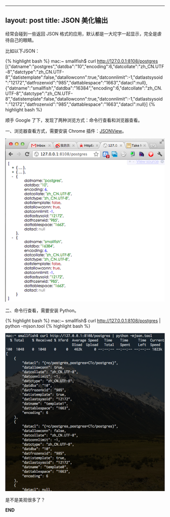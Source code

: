 
---
layout: post
title: JSON 美化输出
---

经常会碰到一些返回 JSON 格式的应用，默认都是一大坨字一起显示，完全是虐待自己的眼睛。

比如以下JSON：

{% highlight bash %}
    mac:~ smallfish$ curl http://127.0.0.1:8108/postgres
    [{"datname":"postgres","datdba":"10","encoding":6,"datcollate":"zh_CN.UTF-8","datctype":"zh_CN.UTF-8","datistemplate":false,"datallowconn":true,"datconnlimit":-1,"datlastsysoid":"12172","datfrozenxid":"985","dattablespace":"1663","datacl":null},{"datname":"smallfish","datdba":"16384","encoding":6,"datcollate":"zh_CN.UTF-8","datctype":"zh_CN.UTF-8","datistemplate":false,"datallowconn":true,"datconnlimit":-1,"datlastsysoid":"12172","datfrozenxid":"985","dattablespace":"1663","datacl":null}]
{% highlight bash %}

顺手 Google 了下，发现了两种浏览方式：命令行查看和浏览器查看。

一、浏览器查看方式，需要安装 Chrome 插件：[JSONView](https://chrome.google.com/webstore/detail/chklaanhfefbnpoihckbnefhakgolnmc)。

![](/images/chrome-jsonview.png)

二、命令行查看，需要安装 Python。

{% highlight bash %}
    mac:~ smallfish$ curl http://127.0.0.1:8108/postgres | python -mjson.tool 
{% highlight bash %}

![](/images/python-json-format.png)

是不是美观很多了？

__END__
